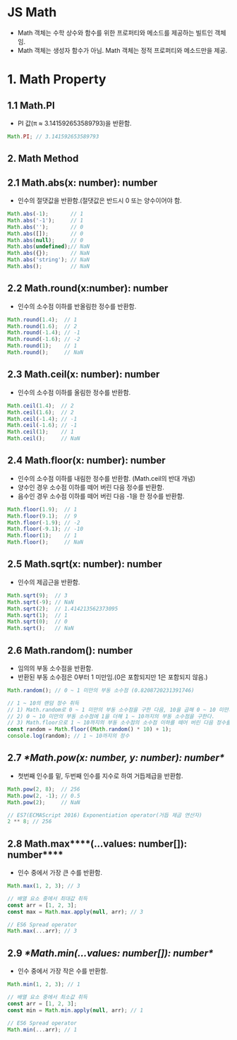 # JS Math

- Math 객체는 수학 상수와 함수를 위한 프로퍼티와 메소드를 제공하는 빌트인 객체임.
- Math 객체는 생성자 함수가 아님. Math 객체는 정적 프로퍼티와 메소드만을 제공.

# 1. Math Property

## 1.1 Math.PI

- PI 값(π ≈ 3.141592653589793)을 반환함.

```jsx
Math.PI; // 3.141592653589793
```

## 2. Math Method

## 2.1 Math.abs(x: number): number

- 인수의 절댓값을 반환함.(절댓값은 반드시 0 또는 양수이어야 함.

```jsx
Math.abs(-1);       // 1
Math.abs('-1');     // 1
Math.abs('');       // 0
Math.abs([]);       // 0
Math.abs(null);     // 0
Math.abs(undefined);// NaN
Math.abs({});       // NaN
Math.abs('string'); // NaN
Math.abs();         // NaN
```

## 2.2 Math.round(x:number): number

- 인수의 소수점 이하를 반올림한 정수를 반환함.

```jsx
Math.round(1.4);  // 1
Math.round(1.6);  // 2
Math.round(-1.4); // -1
Math.round(-1.6); // -2
Math.round(1);    // 1
Math.round();     // NaN
```

## 2.3 Math.ceil(x: number): number

- 인수의 소수점 이하를 올림한 정수를 반환함.

```jsx
Math.ceil(1.4);  // 2
Math.ceil(1.6);  // 2
Math.ceil(-1.4); // -1
Math.ceil(-1.6); // -1
Math.ceil(1);    // 1
Math.ceil();     // NaN
```

## 2.4 Math.floor(x: number): number

- 인수의 소수점 이하를 내림한 정수를 반환함. (Math.ceil의 반대 개념)
- 양수인 경우 소수점 이하를 떼어 버린 다음 정수를 반환함.
- 음수인 경우 소수점 이하를 떼어 버린 다음 -1을 한 정수를 반환함.

```jsx
Math.floor(1.9);  // 1
Math.floor(9.1);  // 9
Math.floor(-1.9); // -2
Math.floor(-9.1); // -10
Math.floor(1);    // 1
Math.floor();     // NaN
```

## 2.5 Math.sqrt(x: number): number

- 인수의 제곱근을 반환함.

```jsx
Math.sqrt(9);  // 3
Math.sqrt(-9); // NaN
Math.sqrt(2);  // 1.414213562373095
Math.sqrt(1);  // 1
Math.sqrt(0);  // 0
Math.sqrt();   // NaN
```

## 2.6 Math.random(): number

- 임의의 부동 소수점을 반환함.
- 반환된 부동 소수점은 0부터 1 미만임.(0은 포함되지만 1은 포함되지 않음.)

```jsx
Math.random(); // 0 ~ 1 미만의 부동 소수점 (0.8208720231391746)

// 1 ~ 10의 랜덤 정수 취득
// 1) Math.random로 0 ~ 1 미만의 부동 소수점을 구한 다음, 10을 곱해 0 ~ 10 미만의 부동 소수점을 구한다.
// 2) 0 ~ 10 미만의 부동 소수점에 1을 더해 1 ~ 10까지의 부동 소수점을 구한다.
// 3) Math.floor으로 1 ~ 10까지의 부동 소수점의 소수점 이하를 떼어 버린 다음 정수를 반환한다.
const random = Math.floor((Math.random() * 10) + 1);
console.log(random); // 1 ~ 10까지의 정수
```

## 2.7 ***\*Math.pow(x: number, y: number): number\****

- 첫번째 인수를 밑, 두번째 인수를 지수로 하여 거듭제급을 반환함.

```jsx
Math.pow(2, 8);  // 256
Math.pow(2, -1); // 0.5
Math.pow(2);     // NaN

// ES7(ECMAScript 2016) Exponentiation operator(거듭 제곱 연산자)
2 ** 8; // 256
```

## 2.8 Math.max****(…values: number[]): number****

- 인수 중에서 가장 큰 수를 반환함.

```jsx
Math.max(1, 2, 3); // 3

// 배열 요소 중에서 최대값 취득
const arr = [1, 2, 3];
const max = Math.max.apply(null, arr); // 3

// ES6 Spread operator
Math.max(...arr); // 3
```

## 2.9 ***\*Math.min(…values: number[]): number\****

- 인수 중에서 가장 작은 수를 반환함.

```jsx
Math.min(1, 2, 3); // 1

// 배열 요소 중에서 최소값 취득
const arr = [1, 2, 3];
const min = Math.min.apply(null, arr); // 1

// ES6 Spread operator
Math.min(...arr); // 1
```